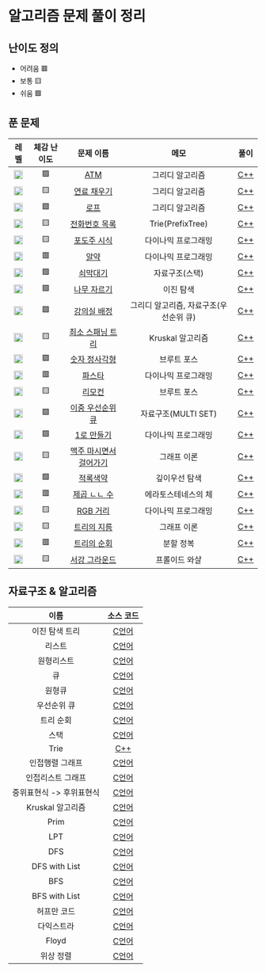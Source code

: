 # 알고리즘 문제 풀이 정리

## 난이도 정의
* 어려움 🟥
* 보통 🟨
* 쉬움 🟩

## 푼 문제

|  레벨  |  체감 난이도  |  문제 이름  |  메모  |  풀이  |
|:----------:|:-----:|:--------:|:------:|:------:|
| <img src="https://static.solved.ac/tier_small/8.svg" height="18px"> | 🟩 | [ATM](https://www.acmicpc.net/problem/11399) | 그리디 알고리즘 | [C++](https://github.com/techbless/algorithm-playground/blob/master/challenges/BOJ11399.md) |
| <img src="https://static.solved.ac/tier_small/13.svg" height="18px"> | 🟨 | [연료 채우기](https://www.acmicpc.net/problem/1826) | 그리디 알고리즘 | [C++](https://github.com/techbless/algorithm-playground/blob/master/challenges/BOJ1826.md) |
| <img src="https://static.solved.ac/tier_small/7.svg" height="18px"> | 🟩 | [로프](https://www.acmicpc.net/problem/2217) | 그리디 알고리즘 | [C++](https://github.com/techbless/algorithm-playground/blob/master/challenges/BOJ2217.md) |
| <img src="https://static.solved.ac/tier_small/12.svg" height="18px"> | 🟨 | [전화번호 목록](https://www.acmicpc.net/problem/5052) | Trie(PrefixTree) | [C++](https://github.com/techbless/algorithm-playground/blob/master/challenges/BOJ5052.md) |
| <img src="https://static.solved.ac/tier_small/10.svg" height="18px"> | 🟨 | [포도주 시식](https://www.acmicpc.net/problem/2156) | 다이나믹 프로그래밍 | [C++](https://github.com/techbless/algorithm-playground/blob/master/challenges/BOJ2156.md) |
| <img src="https://static.solved.ac/tier_small/11.svg" height="18px"> | 🟥 | [알약](https://www.acmicpc.net/problem/4811) | 다이나믹 프로그래밍 | [C++](https://github.com/techbless/algorithm-playground/blob/master/challenges/BOJ4811.md) |
| <img src="https://static.solved.ac/tier_small/8.svg" height="18px"> | 🟩 | [쇠막대기](https://www.acmicpc.net/problem/10799) | 자료구조(스택) | [C++](https://github.com/techbless/algorithm-playground/blob/master/challenges/BOJ10799.md) |
| <img src="https://static.solved.ac/tier_small/8.svg" height="18px"> | 🟩 | [나무 자르기](https://www.acmicpc.net/problem/2805) | 이진 탐색 | [C++](https://github.com/techbless/algorithm-playground/blob/master/challenges/BOJ2805.md) |
| <img src="https://static.solved.ac/tier_small/11.svg" height="18px"> | 🟩 | [강의실 배정](https://www.acmicpc.net/problem/11000) | 그리디 알고리즘, 자료구조(우선순위 큐) | [C++](https://github.com/techbless/algorithm-playground/blob/master/challenges/BOJ11000.md) |
| <img src="https://static.solved.ac/tier_small/12.svg" height="18px"> | 🟨 | [최소 스패닝 트리](https://www.acmicpc.net/problem/1197) | Kruskal 알고리즘 | [C++](https://github.com/techbless/algorithm-playground/blob/master/challenges/BOJ1197.md) |
| <img src="https://static.solved.ac/tier_small/8.svg" height="18px"> | 🟩 | [숫자 정사각형](https://www.acmicpc.net/problem/1051) | 브루트 포스 | [C++](https://github.com/techbless/algorithm-playground/blob/master/challenges/BOJ1051.md) |
| <img src="https://static.solved.ac/tier_small/11.svg" height="18px"> | 🟥 | [파스타](https://www.acmicpc.net/problem/5546) | 다이나믹 프로그래밍 | [C++](https://github.com/techbless/algorithm-playground/blob/master/challenges/BOJ5546.md) |
| <img src="https://static.solved.ac/tier_small/11.svg" height="18px"> | 🟨 | [리모컨](https://www.acmicpc.net/problem/1107) | 브루트 포스 | [C++](https://github.com/techbless/algorithm-playground/blob/master/challenges/BOJ1107.md) |
| <img src="https://static.solved.ac/tier_small/11.svg" height="18px"> | 🟩 | [이중 우선순위 큐](https://www.acmicpc.net/problem/7662) | 자료구조(MULTI SET) | [C++](https://github.com/techbless/algorithm-playground/blob/master/challenges/BOJ7662.md) |
| <img src="https://static.solved.ac/tier_small/8.svg" height="18px"> | 🟩 | [1로 만들기](https://www.acmicpc.net/problem/1463) | 다이나믹 프로그래밍 | [C++](https://github.com/techbless/algorithm-playground/blob/master/challenges/BOJ1463.md) |
| <img src="https://static.solved.ac/tier_small/10.svg" height="18px"> | 🟨 | [맥주 마시면서 걸어가기](https://www.acmicpc.net/problem/9205) | 그래프 이론 | [C++](https://github.com/techbless/algorithm-playground/blob/master/challenges/BOJ9205.md) |
| <img src="https://static.solved.ac/tier_small/11.svg" height="18px"> | 🟩 | [적록색약](https://www.acmicpc.net/problem/10026) | 깊이우선 탐색 | [C++](https://github.com/techbless/algorithm-playground/blob/master/challenges/BOJ10026.md) |
| <img src="https://static.solved.ac/tier_small/15.svg" height="18px"> | 🟥 | [제곱 ㄴㄴ 수](https://www.acmicpc.net/problem/1016) | 에라토스테네스의 체 | [C++](https://github.com/techbless/algorithm-playground/blob/master/challenges/BOJ1016.md) |
| <img src="https://static.solved.ac/tier_small/10.svg" height="18px"> | 🟨 | [RGB 거리](https://www.acmicpc.net/problem/1149) | 다이나믹 프로그래밍 | [C++](https://github.com/techbless/algorithm-playground/blob/master/challenges/BOJ1149.md) |
| <img src="https://static.solved.ac/tier_small/13.svg" height="18px"> | 🟨 | [트리의 지름](https://www.acmicpc.net/problem/1167) | 그래프 이론 | [C++](https://github.com/techbless/algorithm-playground/blob/master/challenges/BOJ1167.md) |
| <img src="https://static.solved.ac/tier_small/13.svg" height="18px"> | 🟥 | [트리의 순회](https://www.acmicpc.net/problem/2263) | 분할 정복 | [C++](https://github.com/techbless/algorithm-playground/blob/master/challenges/BOJ2263.md) |
| <img src="https://static.solved.ac/tier_small/12.svg" height="18px"> | 🟨 | [서강 그라운드](https://www.acmicpc.net/problem/14938) | 프롤이드 와샬 | [C++](https://github.com/techbless/algorithm-playground/blob/master/challenges/BOJ14938.md) |


## 자료구조 & 알고리즘

| 이름 | 소스 코드 |
|:----:|:--------:|
| 이진 탐색 트리 | [C언어](https://github.com/techbless/algorithm-playground/blob/master/DataStructure/BinaryTreeSearch.c) |
| 리스트 | [C언어](https://github.com/techbless/algorithm-playground/blob/master/DataStructure/List.c) |
| 원형리스트 | [C언어](https://github.com/techbless/algorithm-playground/blob/master/DataStructure/CircularList.c) |
| 큐 | [C언어](https://github.com/techbless/algorithm-playground/blob/master/DataStructure/Queue.c) |
| 원형큐 | [C언어](https://github.com/techbless/algorithm-playground/blob/master/DataStructure/CircularQueue.c) |
| 우선순위 큐 | [C언어](https://github.com/techbless/algorithm-playground/blob/master/DataStructure/PriorityQueue.c) |
| 트리 순회 | [C언어](https://github.com/techbless/algorithm-playground/blob/master/DataStructure/TreeTraversal.c) |
| 스택 | [C언어](https://github.com/techbless/algorithm-playground/blob/master/DataStructure/Stack.c) |
| Trie | [C++](https://github.com/techbless/algorithm-playground/blob/master/DataStructure/Trie.cpp) |
| 인접행렬 그래프 | [C언어](https://github.com/techbless/algorithm-playground/blob/master/DataStructure/graphUsingAdjMat.c) |
| 인접리스트 그래프 | [C언어](https://github.com/techbless/algorithm-playground/blob/master/DataStructure/graphUsingList.c) |
| 중위표현식 -> 후위표현식 | [C언어](https://github.com/techbless/algorithm-playground/blob/master/DataStructure/InFix2Postfix.c) |
| Kruskal 알고리즘 | [C언어](https://github.com/techbless/algorithm-playground/blob/master/Algorithm/Kruskal.c) |
| Prim | [C언어](https://github.com/techbless/algorithm-playground/blob/master/Algorithm/Prim.c) |
| LPT | [C언어](https://github.com/techbless/algorithm-playground/blob/master/Algorithm/LPT.c) |
| DFS | [C언어](https://github.com/techbless/algorithm-playground/blob/master/Algorithm/DFS.c) |
| DFS with List | [C언어](https://github.com/techbless/algorithm-playground/blob/master/Algorithm/DFS_LIST.c) |
| BFS | [C언어](https://github.com/techbless/algorithm-playground/blob/master/Algorithm/BFS.c) |
| BFS with List | [C언어](https://github.com/techbless/algorithm-playground/blob/master/Algorithm/BFS_LIST.c) |
| 허프만 코드 | [C언어](https://github.com/techbless/algorithm-playground/blob/master/Algorithm/huffman.c) |
| 다익스트라 | [C언어](https://github.com/techbless/algorithm-playground/blob/master/Algorithm/Dijkstra.c) |
| Floyd | [C언어](https://github.com/techbless/algorithm-playground/blob/master/Algorithm/Floyd.c) |
| 위상 정렬 | [C언어](https://github.com/techbless/algorithm-playground/blob/master/Algorithm/TopologicalSort.c) |
